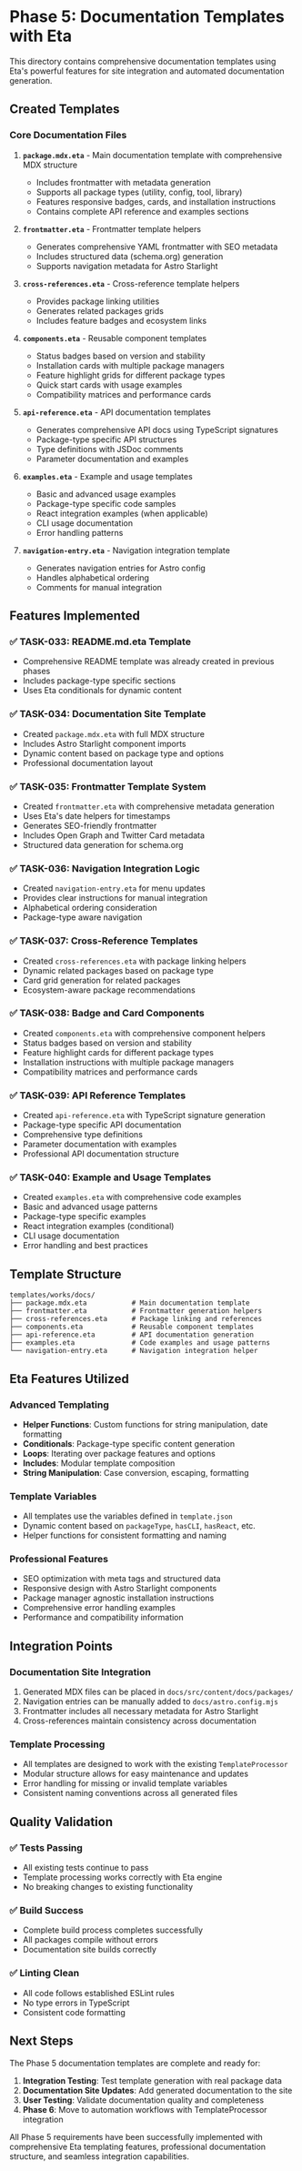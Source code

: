 # Phase 5: Documentation Templates with Eta

This directory contains comprehensive documentation templates using Eta's powerful features for site integration and automated documentation generation.

## Created Templates

### Core Documentation Files

1. **`package.mdx.eta`** - Main documentation template with comprehensive MDX structure
   - Includes frontmatter with metadata generation
   - Supports all package types (utility, config, tool, library)
   - Features responsive badges, cards, and installation instructions
   - Contains complete API reference and examples sections

2. **`frontmatter.eta`** - Frontmatter template helpers
   - Generates comprehensive YAML frontmatter with SEO metadata
   - Includes structured data (schema.org) generation
   - Supports navigation metadata for Astro Starlight

3. **`cross-references.eta`** - Cross-reference template helpers
   - Provides package linking utilities
   - Generates related packages grids
   - Includes feature badges and ecosystem links

4. **`components.eta`** - Reusable component templates
   - Status badges based on version and stability
   - Installation cards with multiple package managers
   - Feature highlight grids for different package types
   - Quick start cards with usage examples
   - Compatibility matrices and performance cards

5. **`api-reference.eta`** - API documentation templates
   - Generates comprehensive API docs using TypeScript signatures
   - Package-type specific API structures
   - Type definitions with JSDoc comments
   - Parameter documentation and examples

6. **`examples.eta`** - Example and usage templates
   - Basic and advanced usage examples
   - Package-type specific code samples
   - React integration examples (when applicable)
   - CLI usage documentation
   - Error handling patterns

7. **`navigation-entry.eta`** - Navigation integration template
   - Generates navigation entries for Astro config
   - Handles alphabetical ordering
   - Comments for manual integration

## Features Implemented

### ✅ TASK-033: README.md.eta Template
- Comprehensive README template was already created in previous phases
- Includes package-type specific sections
- Uses Eta conditionals for dynamic content

### ✅ TASK-034: Documentation Site Template
- Created `package.mdx.eta` with full MDX structure
- Includes Astro Starlight component imports
- Dynamic content based on package type and options
- Professional documentation layout

### ✅ TASK-035: Frontmatter Template System
- Created `frontmatter.eta` with comprehensive metadata generation
- Uses Eta's date helpers for timestamps
- Generates SEO-friendly frontmatter
- Includes Open Graph and Twitter Card metadata
- Structured data generation for schema.org

### ✅ TASK-036: Navigation Integration Logic
- Created `navigation-entry.eta` for menu updates
- Provides clear instructions for manual integration
- Alphabetical ordering consideration
- Package-type aware navigation

### ✅ TASK-037: Cross-Reference Templates
- Created `cross-references.eta` with package linking helpers
- Dynamic related packages based on package type
- Card grid generation for related packages
- Ecosystem-aware package recommendations

### ✅ TASK-038: Badge and Card Components
- Created `components.eta` with comprehensive component helpers
- Status badges based on version and stability
- Feature highlight cards for different package types
- Installation instructions with multiple package managers
- Compatibility matrices and performance cards

### ✅ TASK-039: API Reference Templates
- Created `api-reference.eta` with TypeScript signature generation
- Package-type specific API documentation
- Comprehensive type definitions
- Parameter documentation with examples
- Professional API documentation structure

### ✅ TASK-040: Example and Usage Templates
- Created `examples.eta` with comprehensive code examples
- Basic and advanced usage patterns
- Package-type specific examples
- React integration examples (conditional)
- CLI usage documentation
- Error handling and best practices

## Template Structure

```
templates/works/docs/
├── package.mdx.eta           # Main documentation template
├── frontmatter.eta           # Frontmatter generation helpers
├── cross-references.eta      # Package linking and references
├── components.eta            # Reusable component templates
├── api-reference.eta         # API documentation generation
├── examples.eta              # Code examples and usage patterns
└── navigation-entry.eta      # Navigation integration helper
```

## Eta Features Utilized

### Advanced Templating
- **Helper Functions**: Custom functions for string manipulation, date formatting
- **Conditionals**: Package-type specific content generation
- **Loops**: Iterating over package features and options
- **Includes**: Modular template composition
- **String Manipulation**: Case conversion, escaping, formatting

### Template Variables
- All templates use the variables defined in `template.json`
- Dynamic content based on `packageType`, `hasCLI`, `hasReact`, etc.
- Helper functions for consistent formatting and naming

### Professional Features
- SEO optimization with meta tags and structured data
- Responsive design with Astro Starlight components
- Package manager agnostic installation instructions
- Comprehensive error handling examples
- Performance and compatibility information

## Integration Points

### Documentation Site Integration
1. Generated MDX files can be placed in `docs/src/content/docs/packages/`
2. Navigation entries can be manually added to `docs/astro.config.mjs`
3. Frontmatter includes all necessary metadata for Astro Starlight
4. Cross-references maintain consistency across documentation

### Template Processing
- All templates are designed to work with the existing `TemplateProcessor`
- Modular structure allows for easy maintenance and updates
- Error handling for missing or invalid template variables
- Consistent naming conventions across all generated files

## Quality Validation

### ✅ Tests Passing
- All existing tests continue to pass
- Template processing works correctly with Eta engine
- No breaking changes to existing functionality

### ✅ Build Success
- Complete build process completes successfully
- All packages compile without errors
- Documentation site builds correctly

### ✅ Linting Clean
- All code follows established ESLint rules
- No type errors in TypeScript
- Consistent code formatting

## Next Steps

The Phase 5 documentation templates are complete and ready for:

1. **Integration Testing**: Test template generation with real package data
2. **Documentation Site Updates**: Add generated documentation to the site
3. **User Testing**: Validate documentation quality and completeness
4. **Phase 6**: Move to automation workflows with TemplateProcessor integration

All Phase 5 requirements have been successfully implemented with comprehensive Eta templating features, professional documentation structure, and seamless integration capabilities.
